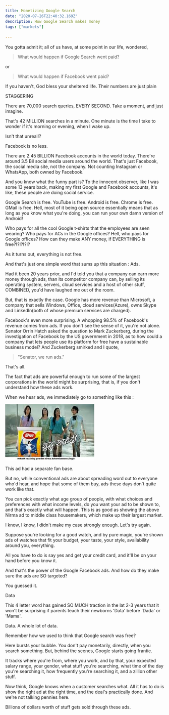 ```yaml
---
title: Monetizing Google Search
date: "2020-07-26T22:40:32.169Z"
description: How Google Search makes money
tags: ["markets"]

---
```


You gotta admit it; all of us have, at some point in our life, wondered, 

> What would happen if Google Search went paid?

or

> What would happen if Facebook went paid?

If you haven't, God bless your sheltered life. Their numbers are just plain

STAGGERING

There are 70,000 search queries, EVERY SECOND. Take a moment, and just imagine.

That's 42 MILLION searches in a minute. One minute is the time I take to wonder if it's morning or evening, when I wake up. 

Isn't that unreal!?

Facebook is no less.

There are 2.45 BILLION Facebook accounts in the world today. There're around 3.5 Bil social media users around the world. That's just Facebook, the social media site, not the company. Not counting Instagram or WhatsApp, both owned by Facebook.

And you know what the funny part is? To the innocent observer, like I was some 13 years back, making my first Google and Facebook accounts, it's like, these people are doing social service. 

Google Search is free. YouTube is free. Android is free. Chrome is free. GMail is free. Hell, most of it being open source essentially means that as long as you know what you're doing, you can run your own damn version of Android!

Who pays for all the cool Google t-shirts that the employees are seen wearing? Who pays for ACs in the Google offices? Hell, who pays for Google offices? How can they make ANY money, if EVERYTHING is free?!?!?!?!?

As it turns out, everything is not free. 

And that's just one simple word that sums up this situation : Ads.

Had it been 20 years prior, and I'd told you that a company can earn more money through ads, than its competitor company can, by selling its operating system, servers, cloud services and a host of other stuff, COMBINED, you'd have laughed me out of the room.

But, that is exactly the case. Google has more revenue than Microsoft, a company that sells Windows, Office, cloud services(Azure), owns Skype and LinkedIn(both of whose premium services are charged). 

Facebook's even more surprising. A whopping 98.5% of Facebook's revenue comes from ads. If you don't see the sense of it, you're not alone. Senator Orrin Hatch asked the question to Mark Zuckerberg, during the investigation of Facebook by the US government in 2018, as to how could a company that lets people use its platform for free have a sustainable business model? And Zuckerberg smirked and I quote, 

> "Senator, we run ads."

That's all. 

The fact that ads are powerful enough to run some of the largest corporations in the world might be surprising, that is, if you don't understand how these ads work.

When we hear ads, we immediately go to something like this : 

![](./nirma.jpg)

This ad had a separate fan base.

But no, while conventional ads are about spreading word out to everyone who'd hear, and hope that some of them buy, ads these days don't quite work like that.

You can pick exactly what age group of people, with what choices and preferences with what income levels, do you want your ad to be shown to, and that's exactly what will happen. This is as good as showing the above Nirma ad to middle class housemakers, which make up their largest market. 

I know, I know, I didn't make my case strongly enough. Let's try again.

Suppose you're looking for a good watch, and by pure magic, you're shown ads of watches that fit your budget, your taste, your style, availability around you, everything.

All you have to do is say yes and get your credit card, and it'll be on your hand before you know it.

And that's the power of the Google Facebook ads. And how do they make sure the ads are SO targeted?

You guessed it.

Data

This 4 letter word has gained SO MUCH traction in the lat 2-3 years that it won't be surprising if parents teach their newborns 'Data' before 'Dada' or 'Mama'.

Data. A whole lot of data. 

Remember how we used to think that Google search was free? 

Here bursts your bubble. You don't pay monetarily, directly, when you search something. But, behind the scenes, Google starts going frantic.

It tracks where you're from, where you work, and by that, your expected salary range, your gender, what stuff you're searching, what time of the day you're searching it, how frequently you're searching it, and a zillion other stuff.

Now think, Google knows when a customer searches what. All it has to do is show the right ad at the right time, and the deal's practically done. And we're not talking pennies here.

Billions of dollars worth of stuff gets sold through these ads.